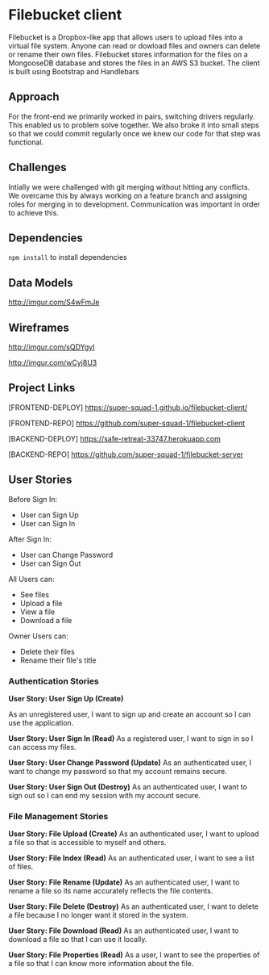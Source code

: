 # Filebucket client

<!-- * A short description of your application -->
Filebucket is a Dropbox-like app that allows users to upload files into a
virtual file system. Anyone can read or dowload files and owners can delete
or rename their own files. Filebucket stores information for the files on a
MongooseDB database and stores the files in an AWS S3 bucket. The client is
built using Bootstrap and Handlebars

<!-- * A brief explanation of the technologies (Node modules, Express middleware etc) used. -->

## Approach
For the front-end we primarily worked in pairs, switching drivers regularly.  This
enabled us to problem solve together.  We also broke it into small steps so that we could commit regularly once we knew our code for that step was functional.

## Challenges
<!-- * Notes on any unsolved problems or major hurdles your team had to overcome. -->
Intially we were challenged with git merging without hitting any conflicts.  We overcame this by always working on a feature branch and assigning roles for merging in to development.  Communication was important in order to achieve this.

## Dependencies
```npm install``` to install dependencies

## Data Models
<!-- * A link to your ERD - what data models does your app use? -->
http://imgur.com/S4wFmJe

## Wireframes
http://imgur.com/sQDYgyl

http://imgur.com/wCyj8U3

## Project Links
[FRONTEND-DEPLOY]  https://super-squad-1.github.io/filebucket-client/

[FRONTEND-REPO]  https://github.com/super-squad-1/filebucket-client

[BACKEND-DEPLOY]  https://safe-retreat-33747.herokuapp.com

[BACKEND-REPO]  https://github.com/super-squad-1/filebucket-server

## User Stories

Before Sign In:
- User can Sign Up
- User can Sign In

After Sign In:
- User can Change Password
- User can Sign Out

All Users can:
- See files
- Upload a file
- View a file
- Download a file

Owner Users can:
- Delete their files
- Rename their file's title

### Authentication Stories

**User Story: User Sign Up (Create)**

As an unregistered user, I want to sign up and create an account so I can use the application.

**User Story: User Sign In (Read)**
As a registered user, I want to sign in so I can access my files.

**User Story: User Change Password (Update)**
As an authenticated user, I want to change my password so that my account remains secure.

**User Story: User Sign Out (Destroy)**
As an authenticated user, I want to sign out so I can end my session with my account secure.

### File Management Stories

**User Story: File Upload (Create)**
As an authenticated user, I want to upload a file so that is accessible to myself and others.

**User Story: File Index (Read)**
As an authenticated user, I want to see a list of files.

**User Story: File Rename (Update)**
As an authenticated user, I want to rename a file so its name accurately reflects the file contents.

**User Story: File Delete (Destroy)**
As an authenticated user, I want to delete a file because I no longer want it stored in the system.

**User Story: File Download (Read)**
As an authenticated user, I want to download a file so that I can use it locally.

**User Story: File Properties (Read)**
As a user, I want to see the properties of a file so that I can know more information about the file.
